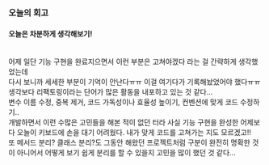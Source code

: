 ### 오늘의 회고

#### 오늘은 차분하게 생각해보기!

<br>
어제 일단 기능 구현을 완료지으면서 이런 부분은 고쳐야겠다 라는 걸 간략하게 생각했었는데
<br>
다시 보니까 세세한 부분이 기억이 안난다ㅠㅠ 이걸 여기다가 기록해놨었어야 했다ㅠㅠ
<br>
생각보다 리팩토링이라는 단어가 많은 활동을 내포하고 있는 것 같다... 
<br>
변수 이름 수정, 중복 제거, 코드 가독성이나 효율성 높이기, 컨벤션에 맞게 코드 수정하기..
<br>
개발하면서 이런 수많은 고민들을 해본 적이 없던 터라 사실 기능 구현을 완성한 어제보다 오늘이 키보드에 손을 대기 어려웠다. 내가 맞게 코드를 고쳐가는 지도 모르겠고!!
<br>
또 메서드 분리? 클래스 분리?도 그동안 해왔던 프로젝트처럼 구분이 완전히 명확한 것이 아니어서 어떻게 보기 쉽게 분리를 할 수 있을지 고민을 많이 했던 것 같다...

